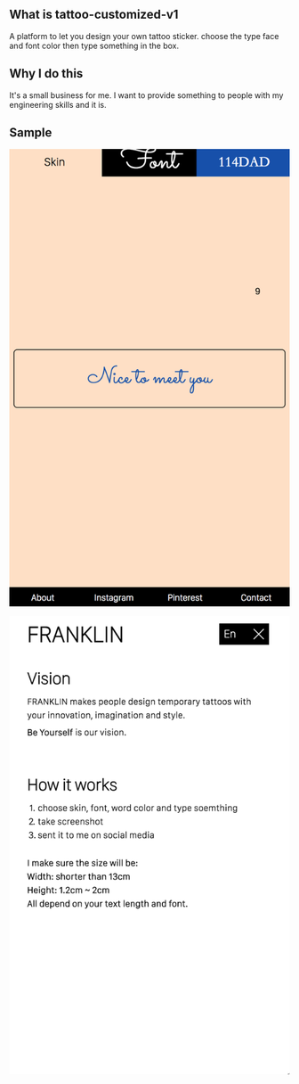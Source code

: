 ## What is tattoo-customized-v1

A platform to let you design your own tattoo sticker.
choose the type face and font color then type something in the box.


## Why I do this

It's a small business for me. I want to provide something to people with my engineering skills and it is.


## Sample
![home page](/app/images/sample1.png)  


![about page](/app/images/sample2.png)
